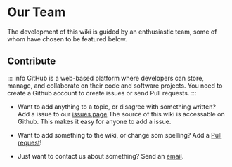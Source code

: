 <script setup>
import { VPTeamMembers } from 'vitepress/theme'

const members = [
  {
    avatar: '/photos/tom.png',
    name: 'Tom Kuyken',
    title: 'Head chef',
    desc: 'Initiative starter for this project, and has written most of the Wiki. ',
    links: [
      { icon: 'github', link: 'https://www.strava.com/athletes/14168591' },
      { icon: { 
        svg: '<svg xmlns="http://www.w3.org/2000/svg" aria-label="Strava" role="img" viewBox="0 0 512 512"><rect width="512" height="512" rx="15%" fill="#fc4c01"/><path fill="#ffffff" d="M120 288L232 56l112 232h-72l-40-96-40 96z"/><path fill="#fda580" d="M280 288l32 72 32-72h48l-80 168-80-168z"/></svg>',
        },
        link: "https://www.strava.com/athletes/14168591/",},
    ]
  },

  {
    avatar: '/photos/fredrik.png',
    name: 'Fredrik Sætereng Fyksen',
    title: 'Sous chef',
    desc: 'Built the tech stack, and contributed to wiki.',
    links: [
      { icon: 'github', link: 'https://www.strava.com/athletes/14168591' },
      { icon: { 
        svg: '<svg xmlns="http://www.w3.org/2000/svg" aria-label="Strava" role="img" viewBox="0 0 512 512"><rect width="512" height="512" rx="15%" fill="#fc4c01"/><path fill="#ffffff" d="M120 288L232 56l112 232h-72l-40-96-40 96z"/><path fill="#fda580" d="M280 288l32 72 32-72h48l-80 168-80-168z"/></svg>',
        },
        link: "https://www.strava.com/athletes/8460625/",},
    ]
  },

  {
    avatar: '/photos/ola.png',
    name: 'Ola Matre',
    title: 'Trainee',
    desc: 'Hasn\'t done shit..',

    links: [
      { icon: 'github', link: 'https://www.strava.com/athletes/14168591' },
      { icon: { 
        svg: '<svg xmlns="http://www.w3.org/2000/svg" aria-label="Strava" role="img" viewBox="0 0 512 512"><rect width="512" height="512" rx="15%" fill="#fc4c01"/><path fill="#ffffff" d="M120 288L232 56l112 232h-72l-40-96-40 96z"/><path fill="#fda580" d="M280 288l32 72 32-72h48l-80 168-80-168z"/></svg>',
        },
        link: "https://www.strava.com/athletes/4370517/",},
    ]
  }
]
</script>

# Our Team

 The development of this wiki is guided by an enthusiastic team, some of whom have chosen to be featured below. 

<VPTeamMembers size="small" :members="members" />

## Contribute

::: info
GitHub is a web-based platform where developers can store, manage, and collaborate on their code and software projects. You need to create a Github account to create issues or send Pull requests.
:::

* Want to add anything to a topic, or disagree with something written? Add a issue to our [issues page](https://github.com/fyksen/tresh.run/issues)
The source of this wiki is accessable on Github. This makes it easy for anyone to add a issue.

* Want to add something to the wiki, or change som spelling? Add a [Pull request](https://github.com/fyksen/tresh.run/pulls)!

* Just want to contact us about something? Send an [email](mailto:fredrik@fyksen.me).
